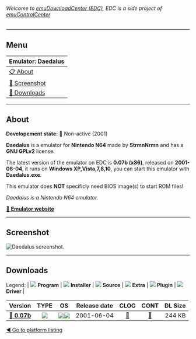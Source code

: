 ###### Welcome to [emuDownloadCenter (EDC)](https://github.com/PhoenixInteractiveNL/emuDownloadCenter/wiki/), EDC is a side project of [emuControlCenter](https://github.com/PhoenixInteractiveNL/emuControlCenter/wiki/)
***
## Menu
| **Emulator: Daedalus** |
|:---------|
| [:clipboard: About](#about) |
| [:sunrise: Screenshot](#screenshot) |
| [:floppy_disk: Downloads](#downloads) |
***
## About
**Developement state:** :red_circle: Non-active (2001)

**Daedalus** is a emulator for **Nintendo N64** made by **StrmnNrmn** and has a **GNU GPLv2** license.

The latest version of the emulator on EDC is **0.07b (x86)**, released on **2001-06-04**, it runs on **Windows XP,Vista,7,8,10**, you can start this emulator with **Daedalus.exe**.

This emulator does **NOT** specificly need BIOS image(s) to start ROM files!

_Daedalus is a Nintendo N64 emulator._

[:link: **Emulator website**](https://sourceforge.net/projects/daedalus-n64/)
***
## Screenshot
![](https://raw.githubusercontent.com/PhoenixInteractiveNL/emuDownloadCenter/master/hooks/daedalus/emulator_screen_01.jpg "Daedalus screenshot.")
***
## Downloads
Legend:
| ![](https://raw.githubusercontent.com/wiki/PhoenixInteractiveNL/emuDownloadCenter/images_misc/icon_program_24.png) **Program** | 
![](https://raw.githubusercontent.com/wiki/PhoenixInteractiveNL/emuDownloadCenter/images_misc/icon_installer_24.png) **Installer** | 
![](https://raw.githubusercontent.com/wiki/PhoenixInteractiveNL/emuDownloadCenter/images_misc/icon_source_code_24.png) **Source** | 
![](https://raw.githubusercontent.com/wiki/PhoenixInteractiveNL/emuDownloadCenter/images_misc/icon_extra_24.png) **Extra** | 
![](https://raw.githubusercontent.com/wiki/PhoenixInteractiveNL/emuDownloadCenter/images_misc/icon_plugin_24.png) **Plugin** | 
![](https://raw.githubusercontent.com/wiki/PhoenixInteractiveNL/emuDownloadCenter/images_misc/icon_driver_24.png) **Driver** | 
 
| Version | TYPE | OS | Release date | CLOG | CONT | DL Size |
|:--------|:----:|:--:|:------------:|:----:|:----:|--------:|
| [:floppy_disk: **0.07b**](https://github.com/PhoenixInteractiveNL/edc-repo0007/raw/master/daedalus/0.07b.7z) | ![](https://raw.githubusercontent.com/wiki/PhoenixInteractiveNL/emuDownloadCenter/images_misc/icon_program_24.png) | ![](https://raw.githubusercontent.com/wiki/PhoenixInteractiveNL/emuDownloadCenter/images_misc/logo_windows_24.png)![](https://raw.githubusercontent.com/wiki/PhoenixInteractiveNL/emuDownloadCenter/images_misc/icon_32-bit_24.png) | 2001-06-04 | [:page_facing_up:](https://github.com/PhoenixInteractiveNL/edc-repo0007/blob/master/daedalus/0.07b_changelog.txt) | [:mag_right:](https://github.com/PhoenixInteractiveNL/edc-repo0007/blob/master/daedalus/0.07b_contents.txt) | 244 KB |

[:arrow_backward: Go to platform listing](https://github.com/PhoenixInteractiveNL/emuDownloadCenter/wiki/EDC-Platform-List)
